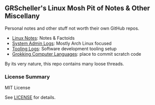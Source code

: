## GRScheller's Linux Mosh Pit of Notes &amp; Other Miscellany

Personal notes and other stuff not worth their own GitHub repos.

* [Linux Notes](notes/): Notes &amp; Factoids
* [System Admin Logs](adminLogs/): Mostly Arch Linux focused
* [Tooling Logs](toolingLogs/): Software development tooling setup
* [Grokking Computer Languages](grok/): place to commit scratch code

By its very nature, this repo contains many loose threads.

### License Summary

MIT License

See [LICENSE](LICENSE) for details.

[1]: https://grscheller.github.io/web/homepage.html
